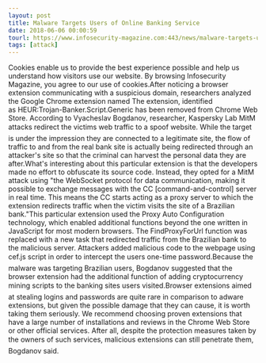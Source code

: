 ```yaml
---
layout: post
title: Malware Targets Users of Online Banking Service
date: 2018-06-06 00:00:59
tourl: https://www.infosecurity-magazine.com:443/news/malware-targets-users-of-online/
tags: [attack]
---
```

Cookies enable us to provide the best experience possible and help us understand how visitors use our website. By browsing Infosecurity Magazine, you agree to our use of cookies.After noticing a browser extension communicating with a suspicious domain, researchers analyzed the Google Chrome extension named The extension, identified as HEUR:Trojan-Banker.Script.Generic has been removed from Chrome Web Store. According to Vyacheslav Bogdanov, researcher, Kaspersky Lab MitM attacks redirect the victims web traffic to a spoof website. While the target is under the impression they are connected to a legitimate site, the flow of traffic to and from the real bank site is actually being redirected through an attacker's site so that the criminal can harvest the personal data they are after.What's interesting about this particular extension is that the developers made no effort to obfuscate its source code. Instead, they opted for a MitM attack using "the WebSocket protocol for data communication, making it possible to exchange messages with the CC [command-and-control] server in real time. This means the CC starts acting as a proxy server to which the extension redirects traffic when the victim visits the site of a Brazilian bank."This particular extension used the Proxy Auto Configuration technology, which enabled additional functions beyond the one written in JavaScript for most modern browsers. The FindProxyForUrl function was replaced with a new task that redirected traffic from the Brazilian bank to the malicious server. Attackers added malicious code to the webpage using cef.js script in order to intercept the users one-time password.Because the malware was targeting Brazilian users, Bogdanov suggested that the browser extension had the additional function of adding cryptocurrency mining scripts to the banking sites users visited.Browser extensions aimed at stealing logins and passwords are quite rare in comparison to adware extensions, but given the possible damage that they can cause, it is worth taking them seriously. We recommend choosing proven extensions that have a large number of installations and reviews in the Chrome Web Store or other official services. After all, despite the protection measures taken by the owners of such services, malicious extensions can still penetrate them, Bogdanov said.